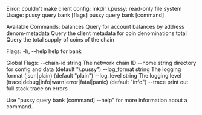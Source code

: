 Error: couldn't make client config: mkdir /.pussy: read-only file system
Usage:
  pussy query bank [flags]
  pussy query bank [command]

Available Commands:
  balances       Query for account balances by address
  denom-metadata Query the client metadata for coin denominations
  total          Query the total supply of coins of the chain

Flags:
  -h, --help   help for bank

Global Flags:
      --chain-id string     The network chain ID
      --home string         directory for config and data (default "/.pussy")
      --log_format string   The logging format (json|plain) (default "plain")
      --log_level string    The logging level (trace|debug|info|warn|error|fatal|panic) (default "info")
      --trace               print out full stack trace on errors

Use "pussy query bank [command] --help" for more information about a command.


